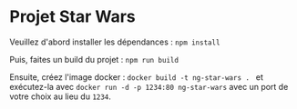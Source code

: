 # Projet Star Wars #
Veuillez d'abord installer les dépendances : `npm install`

Puis, faites un build du projet : `npm run build`

Ensuite, créez l'image docker : `docker build -t ng-star-wars . `
et exécutez-la avec `docker run -d -p 1234:80 ng-star-wars` avec un port de votre choix au lieu du `1234`.
